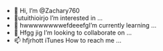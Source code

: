 - 👋 Hi, I’m @Zachary760
- 👀utuithioirjo I’m interested in ...
- 🌱 hwwwwwwwwefdeeefgI’m currently learning ...
- 💞️ Hfgg jig I’m looking to collaborate on ...
- 📫 hfjrhott iTunes How to reach me ...

<!---
Zachary760/Zachary760 is a ✨ special ✨ repository because its `README.md` (this file) appears on your GitHub profile.
You can click the Preview link to take a look at your changes.
--->
